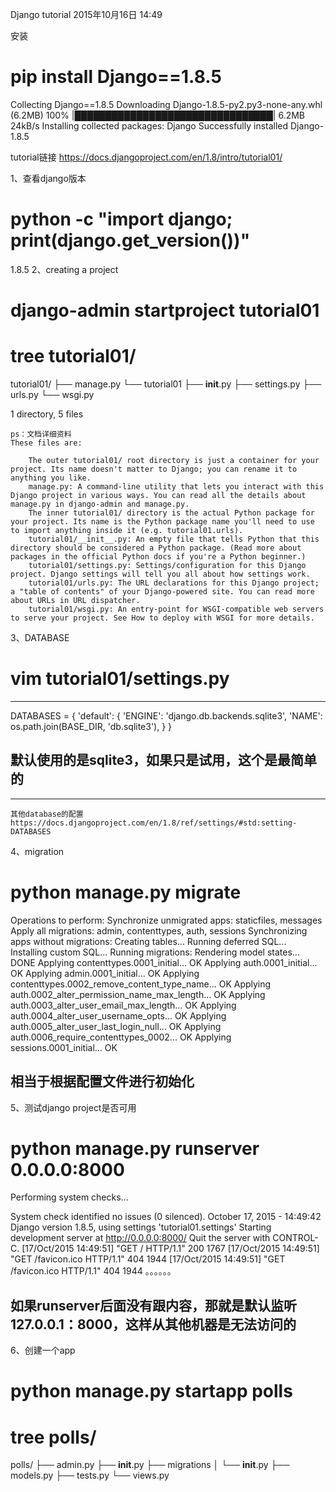 Django tutorial
2015年10月16日
14:49
 
安装
# pip install Django==1.8.5
Collecting Django==1.8.5
  Downloading Django-1.8.5-py2.py3-none-any.whl (6.2MB)
    100% |████████████████████████████████| 6.2MB 24kB/s
Installing collected packages: Django
Successfully installed Django-1.8.5
 
tutorial链接
https://docs.djangoproject.com/en/1.8/intro/tutorial01/
 
1、查看django版本
# python -c "import django; print(django.get_version())"
1.8.5
2、creating a project
# django-admin startproject tutorial01
# tree tutorial01/
tutorial01/
├── manage.py
└── tutorial01
    ├── __init__.py
    ├── settings.py
    ├── urls.py
    └── wsgi.py
 
1 directory, 5 files
~~~~~~~~~~~~~~~~~~~~~~~~~~~~~~~~~~~~~~~~~~~~~~~~~~~~~~~~~~~~~~~~~~~~
ps：文档详细资料
These files are:
 
    The outer tutorial01/ root directory is just a container for your project. Its name doesn't matter to Django; you can rename it to anything you like.
    manage.py: A command-line utility that lets you interact with this Django project in various ways. You can read all the details about manage.py in django-admin and manage.py.
    The inner tutorial01/ directory is the actual Python package for your project. Its name is the Python package name you'll need to use to import anything inside it (e.g. tutorial01.urls).
    tutorial01/__init__.py: An empty file that tells Python that this directory should be considered a Python package. (Read more about packages in the official Python docs if you're a Python beginner.)
    tutorial01/settings.py: Settings/configuration for this Django project. Django settings will tell you all about how settings work.
    tutorial01/urls.py: The URL declarations for this Django project; a "table of contents" of your Django-powered site. You can read more about URLs in URL dispatcher.
    tutorial01/wsgi.py: An entry-point for WSGI-compatible web servers to serve your project. See How to deploy with WSGI for more details.
~~~~~~~~~~~~~~~~~~~~~~~~~~~~~~~~~~~~~~~~~~~~~~~~~~~~~~~~~~~~~~~~~~~~
3、DATABASE
# vim tutorial01/settings.py
****************************************
DATABASES = {
    'default': {
        'ENGINE': 'django.db.backends.sqlite3',
        'NAME': os.path.join(BASE_DIR, 'db.sqlite3'),
    }
}
## 默认使用的是sqlite3，如果只是试用，这个是最简单的
****************************************
~~~~~~~~~~~~~~~~~~~~~~~~~~~~~~~~~~~~~~~~~~~~~~~~~~~~~~
其他database的配置
https://docs.djangoproject.com/en/1.8/ref/settings/#std:setting-DATABASES
~~~~~~~~~~~~~~~~~~~~~~~~~~~~~~~~~~~~~~~~~~~~~~~~~~~~~~
4、migration
# python manage.py migrate
Operations to perform:
  Synchronize unmigrated apps: staticfiles, messages
  Apply all migrations: admin, contenttypes, auth, sessions
Synchronizing apps without migrations:
  Creating tables...
    Running deferred SQL...
  Installing custom SQL...
Running migrations:
  Rendering model states... DONE
  Applying contenttypes.0001_initial... OK
  Applying auth.0001_initial... OK
  Applying admin.0001_initial... OK
  Applying contenttypes.0002_remove_content_type_name... OK
  Applying auth.0002_alter_permission_name_max_length... OK
  Applying auth.0003_alter_user_email_max_length... OK
  Applying auth.0004_alter_user_username_opts... OK
  Applying auth.0005_alter_user_last_login_null... OK
  Applying auth.0006_require_contenttypes_0002... OK
  Applying sessions.0001_initial... OK
## 相当于根据配置文件进行初始化
5、测试django project是否可用
# python manage.py runserver 0.0.0.0:8000
Performing system checks...
 
System check identified no issues (0 silenced).
October 17, 2015 - 14:49:42
Django version 1.8.5, using settings 'tutorial01.settings'
Starting development server at http://0.0.0.0:8000/
Quit the server with CONTROL-C.
[17/Oct/2015 14:49:51] "GET / HTTP/1.1" 200 1767
[17/Oct/2015 14:49:51] "GET /favicon.ico HTTP/1.1" 404 1944
[17/Oct/2015 14:49:51] "GET /favicon.ico HTTP/1.1" 404 1944
。。。。。。
## 如果runserver后面没有跟内容，那就是默认监听127.0.0.1：8000，这样从其他机器是无法访问的
6、创建一个app
# python manage.py startapp polls
# tree polls/
polls/
├── admin.py
├── __init__.py
├── migrations
│   └── __init__.py
├── models.py
├── tests.py
└── views.py
 
 
